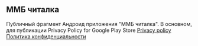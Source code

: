 ## ММБ читалка

Публичный фрагмент Андроид приложения "ММБ читалка". В основном, для публикации Privacy Policy for Google Play Store
[Privacy policy](privacy_policy_en.html)
[Политика конфиденциальности](privacy_policy_ru.html)
